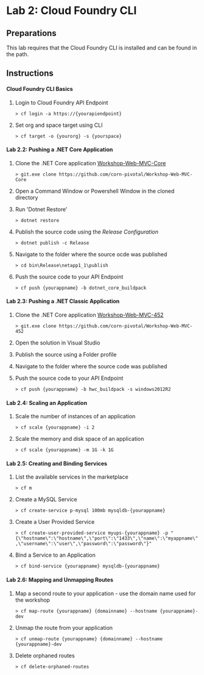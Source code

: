 # Lab 2: Cloud Foundry CLI

## Preparations
This lab requires that the Cloud Foundry CLI is installed and can be found in the path.

## Instructions
#### Cloud Foundry CLI Basics
1. Login to Cloud Foundry API Endpoint

	`> cf login -a https://{yourapiendpoint}`
 
2. Set org and space target using CLI

	`> cf target -o {yourorg} -s {yourspace}`
 

#### Lab 2.2: Pushing a .NET Core Application
1. Clone the .NET Core application [Workshop-Web-MVC-Core](https://github.com/corn-pivotal/Workshop-Web-MVC-Core)

	`> git.exe clone https://github.com/corn-pivotal/Workshop-Web-MVC-Core`
 
2. Open a Command Window or Powershell Window in the cloned directory

3. Run 'Dotnet Restore'

	`> dotnet restore`
 
4. Publish the source code using the *Release Configuration*

	`> dotnet publish -c Release`
 
5. Navigate to the folder where the source ocde was published

	`> cd bin\Release\netapp1_1\publish`
 
6. Push the source code to your API Endpoint

	`> cf push {yourappname} -b dotnet_core_buildpack` 

#### Lab 2.3: Pushing a .NET Classic Application
1. Clone the .NET Core application [Workshop-Web-MVC-452](https://github.com/corn-pivotal/Workshop-Web-MVC-452)

	`> git.exe clone https://github.com/corn-pivotal/Workshop-Web-MVC-452`
 
2. Open the solution in Visual Studio

3. Publish the source using a Folder profile

4. Navigate to the folder where the source code was published

5. Push the source code to your API Endpoint

	`> cf push {yourappname} -b hwc_buildpack -s windows2012R2` 
 
#### Lab 2.4: Scaling an Application
1. Scale the number of instances of an application

	`> cf scale {yourappname} -i 2`

2. Scale the memory and disk space of an application

	`> cf scale {yourappname} -m 1G -k 1G`

#### Lab 2.5: Creating and Binding Services
1. List the available services in the marketplace

	`> cf m`

2. Create a MySQL Service 

	`> cf create-service p-mysql 100mb mysqldb-{yourappname}`

3. Create a User Provided Service 

	`> cf create-user-provided-service myups-{yourappname} -p "{\"hostname\":\"hostname\",\"port\":\"1433\",\"name\":\"myappname\",\"username\":\"user\",\"password\":\"password\"}"`

4. Bind a Service to an Application

	`> cf bind-service {yourappname} mysqldb-{yourappname}`

#### Lab 2.6: Mapping and Unmapping Routes
1. Map a second route to your application - use the domain name used for the workshop 

	`> cf map-route {yourappname} {domainname} --hostname {yourappname}-dev` 

2. Unmap the route from your application

	`> cf unmap-route {yourappname} {domainname} --hostname {yourappname}-dev`

3. Delete orphaned routes 

	`> cf delete-orphaned-routes`

    
